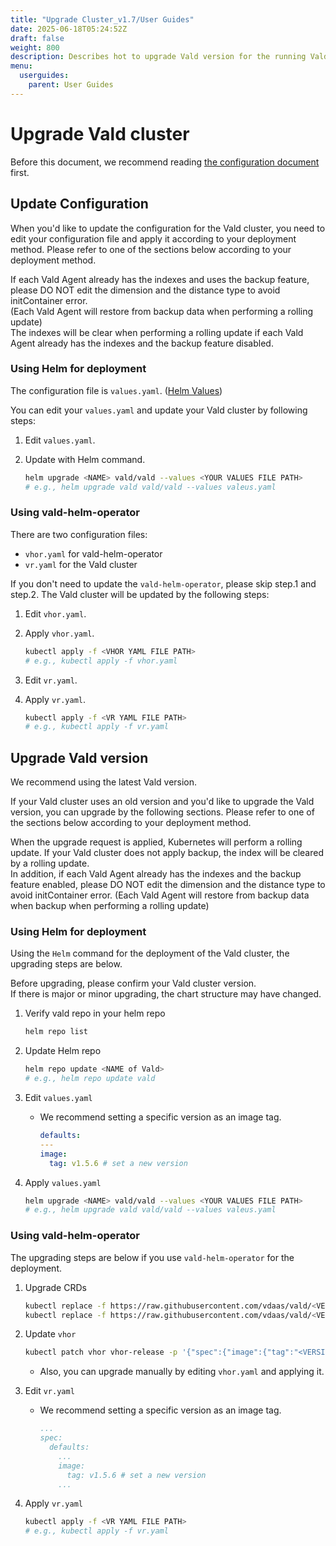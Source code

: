 ```yaml
---
title: "Upgrade Cluster_v1.7/User Guides"
date: 2025-06-18T05:24:52Z
draft: false
weight: 800
description: Describes hot to upgrade Vald version for the running Vald cluster
menu:
  userguides:
    parent: User Guides
---
```


# Upgrade Vald cluster

Before this document, we recommend reading [the configuration document](/docs/v1.7/user-guides/configuration) first.

## Update Configuration

When you'd like to update the configuration for the Vald cluster, you need to edit your configuration file and apply it according to your deployment method.
Please refer to one of the sections below according to your deployment method.

<div class="caution">
If each Vald Agent already has the indexes and uses the backup feature, please DO NOT edit the dimension and the distance type to avoid initContainer error.<BR>
(Each Vald Agent will restore from backup data when performing a rolling update)
</div>

<div class="warn">
The indexes will be clear when performing a rolling update if each Vald Agent already has the indexes and the backup feature disabled.
</div>

### Using Helm for deployment

The configuration file is `values.yaml`. ([Helm Values](https://helm.sh/docs/chart_template_guide/values_files/))

You can edit your `values.yaml` and update your Vald cluster by following steps:

1. Edit `values.yaml`.
1. Update with Helm command.

   ```bash
   helm upgrade <NAME> vald/vald --values <YOUR VALUES FILE PATH>
   # e.g., helm upgrade vald vald/vald --values valeus.yaml
   ```

### Using vald-helm-operator

There are two configuration files:

- `vhor.yaml` for vald-helm-operator
- `vr.yaml` for the Vald cluster

If you don't need to update the `vald-helm-operator`, please skip step.1 and step.2.
The Vald cluster will be updated by the following steps:

1. Edit `vhor.yaml`.
1. Apply `vhor.yaml`.

   ```bash
   kubectl apply -f <VHOR YAML FILE PATH>
   # e.g., kubectl apply -f vhor.yaml
   ```

1. Edit `vr.yaml`.
1. Apply `vr.yaml`.

   ```bash
   kubectl apply -f <VR YAML FILE PATH>
   # e.g., kubectl apply -f vr.yaml
   ```

## Upgrade Vald version

We recommend using the latest Vald version.

If your Vald cluster uses an old version and you'd like to upgrade the Vald version, you can upgrade by the following sections.
Please refer to one of the sections below according to your deployment method.

<div class="caution">
When the upgrade request is applied, Kubernetes will perform a rolling update.
If your Vald cluster does not apply backup, the index will be cleared by a rolling update.<BR>
In addition, if each Vald Agent already has the indexes and the backup feature enabled, please DO NOT edit the dimension and the distance type to avoid initContainer error.
(Each Vald Agent will restore from backup data when backup when performing a rolling update)
</div>

### Using Helm for deployment

Using the `Helm` command for the deployment of the Vald cluster, the upgrading steps are below.

<div class="warn">
Before upgrading, please confirm your Vald cluster version.<BR>
If there is major or minor upgrading, the chart structure may have changed.
</div>

1. Verify vald repo in your helm repo

   ```bash
   helm repo list
   ```

1. Update Helm repo

   ```bash
   helm repo update <NAME of Vald>
   # e.g., helm repo update vald
   ```

1. Edit `values.yaml`

   - We recommend setting a specific version as an image tag.

     ```yaml
     defaults:
     ---
     image:
       tag: v1.5.6 # set a new version
     ```

1. Apply `values.yaml`

   ```bash
   helm upgrade <NAME> vald/vald --values <YOUR VALUES FILE PATH>
   # e.g., helm upgrade vald vald/vald --values valeus.yaml
   ```

### Using vald-helm-operator

The upgrading steps are below if you use `vald-helm-operator` for the deployment.

1. Upgrade CRDs

   ```bash
   kubectl replace -f https://raw.githubusercontent.com/vdaas/vald/<VERSION>/charts/vald-helm-operator/crds/valdrelease.yaml
   kubectl replace -f https://raw.githubusercontent.com/vdaas/vald/<VERSION>/charts/vald-helm-operator/crds/valdhelmoperatorrelease.yaml
   ```

1. Update `vhor`

   ```bash
   kubectl patch vhor vhor-release -p '{"spec":{"image":{"tag":"<VERSION>"}}}'
   ```

   - Also, you can upgrade manually by editing `vhor.yaml` and applying it.

1. Edit `vr.yaml`

   - We recommend setting a specific version as an image tag.

     ```yaml
     ...
     spec:
       defaults:
         ...
         image:
           tag: v1.5.6 # set a new version
         ...
     ```

1. Apply `vr.yaml`

   ```bash
   kubectl apply -f <VR YAML FILE PATH>
   # e.g., kubectl apply -f vr.yaml
   ```
